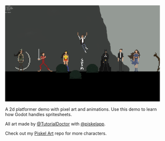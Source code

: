![](screenshot.png)

A 2d platformer demo with pixel art and animations.
Use this demo to learn how Godot handles spritesheets.

All art made by [@TutorialDoctor](https://twitter.com/TutorialDoctor) with [@piskelapp](https://twitter.com/piskelapp).

Check out my [Piskel Art]() repo for more characters.
